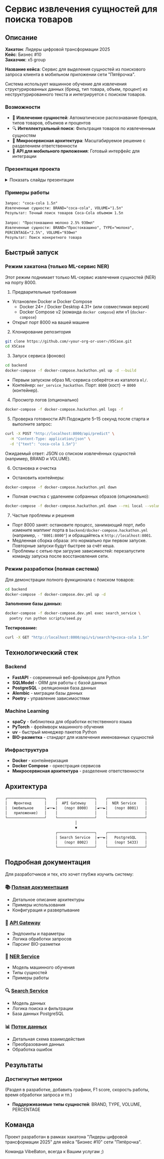 # Сервис извлечения сущностей для поиска товаров

## Описание

**Хакатон**: Лидеры цифровой трансформации 2025  
**Кейс**: Бизнес #10  
**Заказчик**: x5 group

**Название кейса**: Сервис для выделения сущностей из поискового запроса клиента в мобильном приложении сети "Пятёрочка".

Система использует машинное обучение для извлечения структурированных данных (бренд, тип товара, объем, процент) из неструктурированного текста и интегрируется с поиском товаров.

### Возможности
- 🧠 **Извлечение сущностей**: Автоматическое распознавание брендов, типов товаров, объемов и процентов
- 🔍 **Интеллектуальный поиск**: Фильтрация товаров по извлеченным сущностям
- 🚀 **Микросервисная архитектура**: Масштабируемое решение с разделением ответственности
- 📱 **API для мобильного приложения**: Готовый интерфейс для интеграции

### Презентация проекта

<details>
  <summary>Показать слайды презентации</summary>
  
  <p align="center">
    <img src="presentation/slide_1.png" width="60%" alt="Slide 1">
  </p>
  <p align="center">
    <img src="presentation/slide_2.png" width="60%" alt="Slide 2">
  </p>
  <p align="center">
    <img src="presentation/slide_3.png" width="60%" alt="Slide 3">
  </p>
  <p align="center">
    <img src="presentation/slide_4.png" width="60%" alt="Slide 3">
  </p>
  <p align="center">
    <img src="presentation/slide_5.png" width="60%" alt="Slide 3">
  </p>
  <p align="center">
    <img src="presentation/slide_6.png" width="60%" alt="Slide 3">
  </p>
  <p align="center">
    <img src="presentation/slide_7.png" width="60%" alt="Slide 3">
  </p>
  <p align="center">
    <img src="presentation/slide_8.png" width="60%" alt="Slide 3">
  </p>
</details>

### Примеры работы
```
Запрос: "coca-cola 1.5л"
Извлеченные сущности: BRAND="coca-cola", VOLUME="1.5л"
Результат: Точный поиск товаров Coca-Cola объемом 1.5л

Запрос: "Простоквашино молоко 2.5% 930мл"
Извлеченные сущности: BRAND="Простоквашино", TYPE="молоко", PERCENTAGE="2.5%", VOLUME="930мл"
Результат: Поиск конкретного товара
```

## Быстрый запуск

### Режим хакатона (только ML-сервис NER)
Этот режим поднимает только ML-сервис извлечения сущностей (NER) на порту 8000.

1) Предварительные требования
- Установлен Docker и Docker Compose
  - Docker 24+ / Docker Desktop 4.31+ (или совместимая версия)
  - Docker Compose v2 (команда `docker compose`) или v1 (`docker-compose`)
- Открыт порт 8000 на вашей машине

2) Клонирование репозитория
```bash
git clone https://github.com/<your-org-or-user>/X5Case.git
cd X5Case
```

3) Запуск сервиса (фоново)
```bash
cd backend
docker-compose -f docker-compose.hackathon.yml up -d --build
```
- Первым запуском образ ML-сервиса соберётся из каталога `ml/`.
- Контейнер: `ner_service_hackathon`. Порт: `8000` (хост) → `8000` (контейнер).

4) Просмотр логов (опционально)
```bash
docker-compose -f docker-compose.hackathon.yml logs -f
```

5) Проверка готовности API
Подождите 5–15 секунд после старта и выполните запрос:
```bash
curl -X POST "http://localhost:8000/api/predict" \
  -H "Content-Type: application/json" \
  -d '{"text": "coca-cola 1.5л"}'
```
Ожидаемый ответ: JSON со списком извлечённых сущностей (например, BRAND и VOLUME).

6) Остановка и очистка
- Остановить контейнеры:
```bash
docker-compose -f docker-compose.hackathon.yml down
```
- Полная очистка с удалением собранных образов (опционально):
```bash
docker-compose -f docker-compose.hackathon.yml down --rmi local --volumes --remove-orphans
```

7) Частые проблемы и решения
- Порт 8000 занят: остановите процесс, занимающий порт, либо измените маппинг порта в `backend/docker-compose.hackathon.yml` (например, `- "8001:8000"`) и обращайтесь к `http://localhost:8001`.
- Медленная сборка образа: это нормально при первом запуске. Повторные запуски будут быстрее за счёт кеша.
- Проблемы с сетью при загрузке зависимостей: перезапустите команду запуска после восстановления сети.

### Режим разработки (полная система)
Для демонстрации полного функционала с поиском товаров:

```bash
cd backend
docker-compose -f docker-compose.dev.yml up -d
```

**Заполнение базы данных:**
```bash
docker-compose -f docker-compose.dev.yml exec search_service \
  poetry run python scripts/seed.py
```

**Тестирование:**
```bash
curl -X GET "http://localhost:8000/api/v1/search?q=coca-cola 1.5л"
```

## Технологический стек

### Backend
- **FastAPI** - современный веб-фреймворк для Python
- **SQLModel** - ORM для работы с базой данных
- **PostgreSQL** - реляционная база данных
- **Alembic** - миграции базы данных
- **Poetry** - управление зависимостями

### Machine Learning
- **spaCy** - библиотека для обработки естественного языка
- **PyTorch** - фреймворк машинного обучения
- **uv** - быстрый менеджер пакетов Python
- **BIO-разметка** - стандарт для извлечения именованных сущностей

### Инфраструктура
- **Docker** - контейнеризация
- **Docker Compose** - оркестрация сервисов
- **Микросервисная архитектура** - разделение ответственности

## Архитектура

```
┌─────────────────┐    ┌─────────────────┐    ┌─────────────────┐
│   Фронтенд      │    │  API Gateway    │    │  NER Service    │
│  (мобильное     │◄──►│   (порт 8000)   │◄──►│   (порт 8001)   │
│   приложение)   │    │                 │    │                 │
└─────────────────┘    └─────────────────┘    └─────────────────┘
                                │
                                ▼
                       ┌─────────────────┐    ┌─────────────────┐
                       │ Search Service  │◄──►│   PostgreSQL    │
                       │   (порт 8002)   │    │   (порт 5433)   │
                       └─────────────────┘    └─────────────────┘
```

## Подробная документация

Для разработчиков и тех, кто хочет глубже изучить систему:

### 📚 [Полная документация](./backend/docs/architecture/README.md)
- Детальное описание архитектуры
- Примеры использования
- Конфигурация и развертывание

### 🔧 [API Gateway](./backend/docs/architecture/api-gateway.md)
- Эндпоинты и параметры
- Логика обработки запросов
- Парсинг BIO-разметки

### 🧠 [NER Service](./backend/docs/architecture/ner-service.md)
- Модель машинного обучения
- Типы сущностей
- Примеры работы

### 🔍 [Search Service](./backend/docs/architecture/search-service.md)
- Модель данных
- Логика поиска и фильтрации
- База данных PostgreSQL

### 📊 [Поток данных](./backend/docs/architecture/data-flow.md)
- Детальная схема взаимодействия
- Преобразования данных
- Обработка ошибок

## Результаты

### Достигнутые метрики

(Раздел в разработке, добавить графики, F1 score, скорость работы, время обработки запроса и тп.)

- **Поддерживаемые типы сущностей**: BRAND, TYPE, VOLUME, PERCENTAGE

## Команда

Проект разработан в рамках хакатона "Лидеры цифровой трансформации 2025" для кейса "Бизнес #10" сети "Пятёрочка".

Команда VibeBaton, всегда к Вашим услугам ;)
